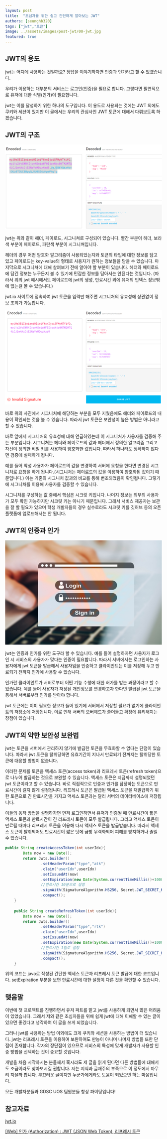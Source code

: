 ```yaml
---
layout: post
title:  "초심자를 위한 쉽고 간단하게 알아보는 JWT"
authors: [seunghb320]
tags: ["jwt","토큰"]
image: ../assets/images/post-jwt/00-jwt.jpg
featured: true
---
```


## JWT의 용도

jwt는 어디에 사용하는 것일까요?
정답을 이야기하자면 인증과 인가라고 할 수 있겠습니다.

우리가 이용하는 대부분의 서비스는 로그인(인증)을 필요로 합니다.
그렇다면 필연적으로 유저에 대한 식별(인가)이 필요합니다.

jwt는 이를 달성하기 위한 하나의 도구입니다.
이 용도로 사용되는 것에는 JWT 외에도 쿠키와 세션이 있지만 이 글에서는 우리의 관심사인 JWT 토큰에 대해서 다뤄보도록 하겠습니다.

## JWT의 구조

![image01](../assets/images/post-jwt/01-jwt.png)

jwt는 위와 같이 헤더, 페이로드, 시그니쳐로 구성되어 있습니다.
빨간 부분이 헤더, 보라색 부분이 페이로드, 파란색 부분이 시그니쳐입니다.

헤더의 경우 어떤 암호화 알고리즘이 사용되었는지와 토큰의 타입에 대한 정보를 담고 있고
페이로드는 key-value의 형태로 사용자가 원하는 정보들을 담을 수 있습니다.
마지막으로 시그니쳐에 대해 살펴보기 전에 알아야 할 부분이 있습니다.
헤더와 페이로드에 담긴 정보는 누구든지 볼 수 있기에 민감한 정보를 담아서는 안된다는 것입니다.
(따라서 위의 jwt 예시에서도 페이로드에 jwt의 생성, 만료시간 외에 유저의 인덱스 정보밖에 없는걸 볼 수 있습니다.)

jwt.io 사이트에 접속하여 jwt 토큰을 입력만 해주면 시그니처의 유효성에 상관없이 정보 조회가 가능합니다.

![image02](../assets/images/post-jwt/02-jwt.png)

바로 위의 사진에서 시그니처에 해당하는 부분을 모두 지웠음에도 헤더와 페이로드의 내용이 확인되는 것을 볼 수 있습니다.
따라서 jwt 토큰은 보안성이 높은 방법은 아니라고 할 수 있습니다.

바로 앞에서 시그니처의 유효성에 대해 언급하였는데 이 시그니처가 사용자를 검증해 주는 부분입니다.
시그니처는 헤더와 페이로드의 값과 헤더에서 정의한 알고리즘 그리고 자신이 정의한 비밀 키를 사용하여 암호화한 값입니다.
따라서 하나라도 정확하지 않다면 검증에 실패하게 됩니다.

예를 들어 악성 사용자가 페이로드의 값을 변경하여 서버에 요청을 한다면 변경된 시그니처로 요청을 하게 됩니다.(시그니처는 페이로드의 값을 이용하여 암호화된 값이기 때문입니다.)
이는 기존의 시그니처 값과의 비교를 통해 변조되었음이 확인됩니다.
그렇기에 시그니처를 이용해 사용자를 검증할 수 있습니다.

시그니처를 구성하는 값 중에서 핵심은 시크릿 키입니다. 나머지 정보는 외부의 사용자가 모두 확인 가능하지만 시크릿 키는 아니기 때문입니다.
그래서 서비스 제공자는 보관을 잘 할 필요가 있으며 학생 개발자들의 경우 실수로라도 시크릿 키를 깃허브 등의 오픈 플랫폼에 업로드해서는 안 됩니다.

## JWT의 인증과 인가

![image03](../assets/images/post-jwt/03-jwt.jpg)

jwt는 인증과 인가를 위한 도구라 할 수 있습니다.
예를 들어 설명하자면 사용자가 로그인 시 서비스의 사용자가 맞다는 인증이 필요합니다.
따라서 서버에서는 로그인하는 사용자에게 jwt 토큰을 발급해서 사용자임을 인증하고 클라이언트는 이를 저장해 두고 만료되기 전까지 인가에 사용할 수 있습니다.

인가란 클라이언트가 서버로부터 어떤 기능 수행에 대한 허가를 받는 과정이라고 할 수 있습니다.
예를 들어 사용자가 저장된 개인정보를 변경하고자 한다면 발급된 jwt 토큰을 통해서 서버로부터 인가를 받아야 합니다.

jwt 토큰에는 이미 필요한 정보가 들어 있기에 서버에서 저장할 필요가 없기에 클라이언트의 저장소에 저장됩니다. 이로 인해 서버의 오버헤드가 줄어들고 확장에 유리해지는 장점이 있습니다.

## JWT의 약한 보안성 보완법

jwt는 토큰을 서버에서 관리하지 않기에 발급한 토큰을 무효화할 수 없다는 단점이 있습니다.
따라서 jwt 토큰을 탈취당하면 유효기간이 지나서 만료되기 전까지는 탈취당한 토큰에 대응할 방법이 없습니다.

이러한 문제를 토큰을 액세스 토큰(access token)과 리프레시 토큰(refresh token)으로 나누어 발급하는 것으로 보완할 수 있습니다.
액세스 토큰은 지금까지 설명되었던 jwt 토큰이라고 할 수 있습니다.
바로 직접적으로 인증과 인가를 담당하는 토큰으로 만료시간이 길지 않게 설정됩니다.
리프레시 토큰은 발급된 액세스 토큰을 재발급하기 위한 토큰으로 긴 만료시간을 가지고 액세스 토큰과는 달리 서버의 데이터베이스에 저장됩니다.

이들의 동작 방법을 설명하자면 먼저 로그인하면서 유저가 인증될 때 만료시간이 짧은 액세스 토큰과 만료시간이 긴 리프레시 토큰이 모두 발급됩니다.
그리고 액세스 토큰이 만료될 때마다 리프레시 토큰을 이용해 다시 액세스 토큰을 발급받습니다.
따라서 액세스 토큰이 탈취되어도 만료시간이 짧은 탓에 금방 무력화되어 피해를 방지하거나 줄일 수 있습니다.

```java
public String createAccessToken(int userIdx){
        Date now = new Date();
        return Jwts.builder()
                .setHeaderParam("type","atk")
                .claim("userIdx",userIdx)
                .setIssuedAt(now)
                .setExpiration(new Date(System.currentTimeMillis()+1000*60*10))
                //만료시간 10분으로 설정
                .signWith(SignatureAlgorithm.HS256, Secret.JWT_SECRET_KEY)
                .compact();
    }

    public String createRefreshToken(int userIdx){
        Date now = new Date();
        return Jwts.builder()
                .setHeaderParam("type","rtk")
                .claim("userIdx",userIdx)
                .setIssuedAt(now)
                .setExpiration(new Date(System.currentTimeMillis()+1000*60*60*24))
                //만료시간 1일로 설정
                .signWith(SignatureAlgorithm.HS256, Secret.JWT_SECRET_KEY)
                .compact();
    }
```

위의 코드는 java로 작성된 간단한 액세스 토큰과 리프레시 토큰 발급에 대한 코드입니다. setExpiration 부분을 보면 만료시간에 대한 설정이 다른 것을 확인할 수 있습니다.

## 맺음말

이번에 첫 프로젝트를 진행하면서 유저 파트를 맡고 jwt를 사용하게 되면서 많은 어려움이 있었습니다. 그래서 저와 같은 초심자들을 위해 쉽게 jwt에 대해 이해할 수 있는 글이 있으면 좋겠다고 생각하여 이 글을 쓰게 되었습니다.

그러나 jwt를 사용하는 방법 이외에도 크게 쿠키와 세션을 사용하는 방법이 더 있습니다. jwt는 리프레시 토큰을 이용하여 보완하여도 만능이 아니며 나머지 방법들 또한 단점이 존재합니다. 각자의 장단점이 있으므로 서비스의 특성에 맞게 개발자가 사용할 인증 방법을 선택하는 것이 중요할 것입니다.

개발을 처음 시작하시는 분들께서 혹시라도 제 글을 읽게 된다면 다른 방법들에 대해서도 조금이라도 찾아보시길 권합니다. 저는 지식과 글재주의 부족으로 이 정도에서 마무리 지을까 합니다. 부끄러운 글이지만 누군가에게라도 도움이 되었으면 하는 마음입니다.

모든 개발자분들과 GDSC UOS 팀원분들 항상 파이팅입니다!

## 참고자료

[jwt.io](jwt.io)

[[Web] 인가 (Authorization) : JWT (JSON Web Token), 리프레시 토큰](https://it-eldorado.tistory.com/165)